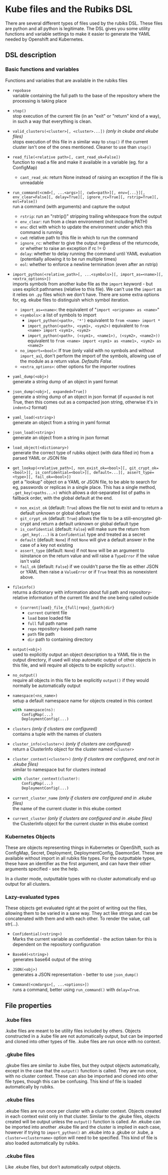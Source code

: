 # Kube files and the Rubiks DSL

There are several different types of files used by the rubiks DSL. These files are python and
all python is legitimate. The DSL gives you some utility functions and variable settings to
make it easier to generate the YAML needed by Openshift and Kubernetes.

## DSL description

### Basic functions and variables

Functions and variables that are available in the rubiks files

- `repobase`<br>
  variable containing the full path to the base of the repository where the processing
  is taking place

- `stop()`<br>
  stop execution of the current file (in an "exit" or "return" kind of a way), in such
  a way that everything is clean.

- `valid_clusters(<cluster>[, <cluster>...])` _(only in ckube and ekube files)_<br>
  stops execution of this file in a similar way to `stop()` if the current cluster isn't
  one of the ones mentioned. Cleaner to use than `stop()`

- `read_file(<relative path>[, cant_read_ok=False])`<br>
  function to read a file and make it available in a variable (eg. for a ConfigMap)
  - `cant_read_ok`: return None instead of raising an exception if the file is unreadable

- `run_command(<cmd>[, ...<args>][, cwd=<path>][, env={...}][, env_clear=False][, delay=True][, ignore_rc=True][, rstrip=True][, eol=False])`<br>
  run a command (with arguments) and capture the output
  - `rstrip`: run an "rstrip()" stripping trailing whitespace from the output
  - `env_clear`: run from a clean environment (not including PATH)
  - `env`: dict with which to update the environment under which this command is running
  - `cwd`: relative path to this file in which to run the command
  - `ignore_rc`: whether to give the output regardless of the returncode, or whether to raise an exception if rc != 0
  - `delay`: whether to delay running the command until YAML evaluation (potentially allowing it to be run multiple times)
  - `eol`: whether to enforce a newline termination (even after an rstrip)

- `import_python(<relative_path>[, ...<symbols>][, import_as=<name>][, <extra_options>])`<br>
  imports symbols from another kube file as the `import` keyword - but uses explicit
  pathnames (relative to this file). We can't use the `import` as it relies on `.py` files
  which we don't have. There are some extra options for, eg. ekube files to distinguish
  which symbol iteration.
  - `import_as=<name>`: the equivalent of "`import <origname> as <name>`"
  - `<symbols>`: a list of symbols to import<br>
    - `import_python(<path>, '*')` equivalent to `from <name> import *`
    - `import_python(<path>, <sym1>, <sym2>)` equivalent to `from <name> import <sym1>, <sym2>`
    - `import_python(<path>, (<sym1>, <name1>), (<sym2>, <name2>))` equivalent to
      `from <name> import <sym1> as <name1>, <sym2> as <name2>`
  - `no_import=<bool>`: If true (only valid with no symbols and without `import_as`), don't perform the import of the symbols, allowing use of the module as a return value. _Defaults False_.
  - `<extra_options>`: other options for the importer routines

- `yaml_dump(<obj>)`<br>
  generate a string dump of an object in yaml format

- `json_dump(<obj>[, expanded=True])`<br>
  generate a string dump of an object in json format (if `expanded` is not True, then this comes
  out as a compacted json string, otherwise it's in `indent=2` format)

- `yaml_load(<string>)`<br>
  generate an object from a string in yaml format

- `json_load(<string>)`<br>
  generate an object from a string in json format

- `load_object(<dictionary>)`<br>
  generate the correct type of rubiks object (with data filled in) from a parsed YAML or JSON file

- `get_lookup(<relative_path>[, non_exist_ok=<bool>][, git_crypt_ok=<bool>][, is_confidential=<bool>][, default=...][, assert_type=<type>][, fail_ok=<bool>])`<br>
  get a "lookup" object on a YAML or JSON file, to be able to search for eg, passwords or replicas in a single place.
  This has a single method, `.get_key(<paths...>)` which allows a dot-separated list of paths in fallback order, with
  the global default at the end.
  - `non_exist_ok` (default: `True`) allows the file not to exist and to return a default unknown or global default type
  - `git_crypt_ok` (default: `True`) allows the file to be a still-encrypted git-crypt and return a default unknown or global default type
  - `is_confidential` (default: `False`) will make sure the return from `.get_key(...)` is a `Confidential` type and treated as a secret
  - `default` (default: `None`) if not `None` will give a default answer in the case of a key not existing
  - `assert_type` (default: `None`) if not `None` will be an argument to isinstance on the return value and will raise a `TypeError` if the value isn't valid
  - `fail_ok` (default: `False`) if we couldn't parse the file as either JSON or YAML then raise a `ValueError` or if `True` treat this as nonexistent above.

- `fileinfo()`<br>
  returns a dictionary with information about full path and repository-relative information of
  the current file and the one being called outside
  - `{current|load}_file_{full|repo}_{path|dir}`
    - `current` current file
    - `load` base loaded file
    - `full` full path name
    - `repo` repository-based path name
    - `path` file path
    - `dir` path to containing directory

- `output(<obj>)`<br>
  used to explicitly output an object description to a YAML file in the output directory, if used
  will stop automatic output of other objects in this file, and will require all objects to be
  explicitly `output()`.

- `no_output()`<br>
  require all objects in this file to be explicitly `output()` if they would normally be
  automatically output

- `namespace(<ns_name>)`<br>
  setup a default namespace name for objects created in this context
  ```python
  with namespace(ns):
      ConfigMap(...)
      DeploymentConfig(...)
  ```

- `clusters` _(only if clusters are configured)_<br>
  contains a tuple with the names of clusters

- `cluster_info(<cluster>)` _(only if clusters are configured)_<br>
  return a ClusterInfo object for the cluster named `<cluster>`

- `cluster_context(<cluster>)` _(only if clusters are configured, and not in .ekube files)_<br>
  similar to namespace but for clusters instead
  ```python
  with cluster_context(cluster):
      ConfigMap(...)
      DeploymentConfig(...)
  ```

- `current_cluster_name` _(only if clusters are configured and in .ekube files)_<br>
  the name of the current cluster in this ekube context

- `current_cluster` _(only if clusters are configured and in .ekube files)_<br>
  the ClusterInfo object for the current cluster in this ekube context

### Kubernetes Objects

These are objects representing things in Kubernetes or OpenShift, such as ConfigMap, Secret,
Deployment, DeploymentConfig, DaemonSet. These are available without import in all rubiks
file types. For the outputtable types, these have an identifier as the first argument, and
can have their other arguments specified - see the help.

In a cluster mode, outputtable types with no cluster automatically end up output for all
clusters.

### Lazy-evaluated types

These objects get evaluated right at the point of writing out the files, allowing them to be
varied in a sane way. They act like strings and can be concatenated with them and with each
other. To render the value, call str(...).

- `Confidential(<string>)`<br>
  Marks the current variable as confidential - the action taken for this is dependent on the
  repository configuration

- `Base64(<string>)`<br>
  generates base64 output of the string

- `JSON(<obj>)`<br>
  generates a JSON representation - better to use `json_dump()`

- `Command(<cmdargs>[, ...<options>])`<br>
  runs a command, better using `run_command()` with `delay=True`.

## File properties

### .kube files

.kube files are meant to be utility files included by others. Objects constructed in a .kube
file are not automatically output, but can be imported and cloned into other types of file.
.kube files are run once with no context.

### .gkube files

.gkube files are similar to .kube files, but they output objects automatically, except in the
case that the `output()` function is called. They are run once, with no cluster context. These
can also be imported and cloned into other file types, though this can be confusing. This kind
of file is loaded automatically by rubiks.

### .ekube files

.ekube files are run once per cluster with a cluster context. Objects created in each context
exist only in that cluster. Similar to the .gkube files, objects created will be output unless
the `output()` function is called. An .ekube can be imported into another .ekube file and the
cluster is implied in each case, however if trying to `import_python()` an .ekube into a .gkube
or .kube, a `cluster=<clustername>` option will need to be specified. This kind of file is also
loaded automatically by rubiks.

### .ckube files

Like .ekube files, but don't automatically output objects.
